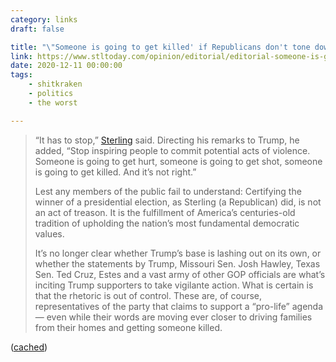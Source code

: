 ```yaml
---
category: links
draft: false

title: "\"Someone is going to get killed' if Republicans don't tone down their incitement\""
link: https://www.stltoday.com/opinion/editorial/editorial-someone-is-going-to-get-killed-if-republicans-dont-tone-down-their-incitement/article_e48582ff-f2d7-5652-8d09-d63bd2b59334.html
date: 2020-12-11 00:00:00
tags:
    - shitkraken
    - politics
    - the worst

---
```


> “It has to stop,” [Sterling](/posts/0fc70c0834dc51e7873abe51406b1dc2) said. Directing his remarks to Trump, he added, “Stop inspiring people to commit potential acts of violence. Someone is going to get hurt, someone is going to get shot, someone is going to get killed. And it’s not right.”
>
> Lest any members of the public fail to understand: Certifying the winner of a presidential election, as Sterling (a Republican) did, is not an act of treason. It is the fulfillment of America’s centuries-old tradition of upholding the nation’s most fundamental democratic values.
>
> It’s no longer clear whether Trump’s base is lashing out on its own, or whether the statements by Trump, Missouri Sen. Josh Hawley, Texas Sen. Ted Cruz, Estes and a vast army of other GOP officials are what’s inciting Trump supporters to take vigilante action. What is certain is that the rhetoric is out of control. These are, of course, representatives of the party that claims to support a “pro-life” agenda — even while their words are moving ever closer to driving families from their homes and getting someone killed.

([cached](https://static-log.nikhil.io/misc/s/someone-is-going-to-get-killed-if-republicans-dont-tone-down-their-incitement.html))
